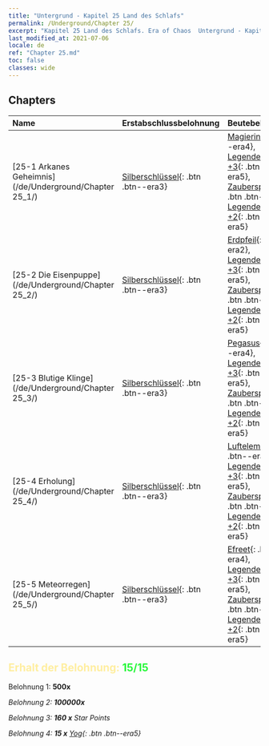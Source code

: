 ```yaml
---
title: "Untergrund - Kapitel 25 Land des Schlafs"
permalink: /Underground/Chapter 25/
excerpt: "Kapitel 25 Land des Schlafs. Era of Chaos  Untergrund - Kapitel 25. Land des Schlafs"
last_modified_at: 2021-07-06
locale: de
ref: "Chapter 25.md"
toc: false
classes: wide
---
```


## Chapters

  | Name |  Erstabschlussbelohnung | Beutebelohnung |
  |:------------|:------------|:------------| 
  | [25-1 Arkanes Geheimnis](/de/Underground/Chapter 25_1/) | [Silberschlüssel](/ItemsDE/con_693/){: .btn .btn--era3} | [Magierin](/ItemsDE/unt_238/){: .btn .btn--era4}, [Legendenzertifikat +3](/ItemsDE/mat_88/){: .btn .btn--era5}, [Zauberspruchrollen](/ItemsDE/con_694/){: .btn .btn--era3}, [Legendenzertifikat +2](/ItemsDE/mat_81/){: .btn .btn--era5} |
  | [25-2 Die Eisenpuppe](/de/Underground/Chapter 25_2/) | [Silberschlüssel](/ItemsDE/con_693/){: .btn .btn--era3} | [Erdpfeil](/ItemsDE/her_464/){: .btn .btn--era2}, [Legendenzertifikat +3](/ItemsDE/mat_88/){: .btn .btn--era5}, [Zauberspruchrollen](/ItemsDE/con_694/){: .btn .btn--era3}, [Legendenzertifikat +2](/ItemsDE/mat_81/){: .btn .btn--era5} |
  | [25-3 Blutige Klinge](/de/Underground/Chapter 25_3/) | [Silberschlüssel](/ItemsDE/con_693/){: .btn .btn--era3} | [Pegasus](/ItemsDE/unt_202/){: .btn .btn--era4}, [Legendenzertifikat +3](/ItemsDE/mat_88/){: .btn .btn--era5}, [Zauberspruchrollen](/ItemsDE/con_694/){: .btn .btn--era3}, [Legendenzertifikat +2](/ItemsDE/mat_81/){: .btn .btn--era5} |
  | [25-4 Erholung](/de/Underground/Chapter 25_4/) | [Silberschlüssel](/ItemsDE/con_693/){: .btn .btn--era3} | [Luftelementar](/ItemsDE/her_448/){: .btn .btn--era3}, [Legendenzertifikat +3](/ItemsDE/mat_88/){: .btn .btn--era5}, [Zauberspruchrollen](/ItemsDE/con_694/){: .btn .btn--era3}, [Legendenzertifikat +2](/ItemsDE/mat_81/){: .btn .btn--era5} |
  | [25-5 Meteorregen](/de/Underground/Chapter 25_5/) | [Silberschlüssel](/ItemsDE/con_693/){: .btn .btn--era3} | [Efreet](/ItemsDE/unt_231/){: .btn .btn--era4}, [Legendenzertifikat +3](/ItemsDE/mat_88/){: .btn .btn--era5}, [Zauberspruchrollen](/ItemsDE/con_694/){: .btn .btn--era3}, [Legendenzertifikat +2](/ItemsDE/mat_81/){: .btn .btn--era5} |


## <span style="color: #ffeea0">Erhalt der Belohnung: </span><span style="color: #27f73a">15/15</span>

 Belohnung 1:  **500x** <i class="fas fa-gem"/>

 Belohnung 2:  **100000x** <i class="fas fa-coins"/>

 Belohnung 3: **160 x** Star Points

 Belohnung 4: **15 x** [Yog](/ItemsDE/her_377/){: .btn .btn--era5}

